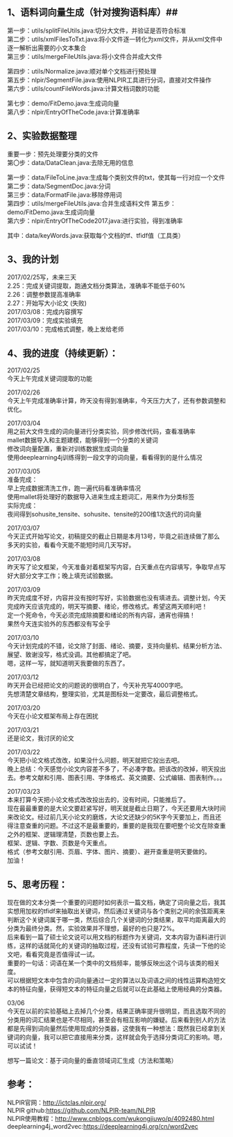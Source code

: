 ## 1、语料词向量生成（针对搜狗语料库）##
第一步：utils/splitFileUtils.java:切分大文件，并验证是否符合标准  
第二步：utils/xmlFilesToTxt.java:将小文件逐一转化为xml文件，并从xml文件中逐一解析出需要的小文本集合  
第三步：utils/mergeFileUtils.java:将小文件合并成大文件  

第四步：utils/Normalize.java:顺对单个文档进行预处理  
第五步：nlpir/SegmentFile.java:使用NLPIR工具进行分词，直接对文件操作  
第六步：utils/countFileWords.java:计算文档词数的功能  

第七步：demo/FitDemo.java:生成词向量  
第八步：nlpir/EntryOfTheCode.java:计算准确率  

## 2、实验数据整理   ##
重要一步：预先处理要分类的文件  
第〇步：data/DataClean.java:去除无用的信息  

第一步：data/FileToLine.java:生成每个类别文件的txt，使其每一行对应一个文件  
第二步：data/SegmentDoc.java:分词  
第三步：data/FormatFile.java:移除停用词  
第四步：utils/mergeFileUtils.java:合并生成语料文件
第五步：demo/FitDemo.java:生成词向量  
第六步：nlpir/EntryOfTheCode2017.java:进行实验，得到准确率  

其中：data/keyWords.java:获取每个文档的tf、tfidf值（工具类）  

## 3、我的计划 ##
2017/02/25写，未来三天  
2.25：完成关键词提取，跑通文档分类算法，准确率不能低于60%  
2.26：调整参数提高准确率  
2.27：开始写大小论文  (失败)  
2017/03/08：完成内容撰写  
2017/03/09：完成实验填充  
2017/03/10：完成格式调整，晚上发给老师  

		
## 4、我的进度（持续更新）： ##
2017/02/25  
今天上午完成关键词提取的功能  
	
2017/02/26  
今天上午完成准确率计算，昨天没有得到准确率，今天压力大了，还有参数调整和优化。  

2017/03/04  
用之前大文件生成的词向量进行分类实验，同步修改代码，查看准确率  
mallet数据导入和主题建模，能够得到一个分类的关键词  
修改词向量配置，重新对训练数据生成词向量  
使用deeplearning4j训练得到一段文字的词向量，看看得到的是什么情况  

2017/03/05  
准备完成：  
早上完成数据清洗工作，跑一遍代码看准确率情况  
使用mallet将处理好的数据导入进来生成主题词汇，用来作为分类标签  
实际完成：  
夜间得到sohusite_tensite、sohusite、tensite的200维1次迭代的词向量  

2017/03/07  
今天正式开始写论文，初稿提交的截止日期是本月13号，毕竟之前连续做了那么多天的实验，看看今天能不能短时间几天写好。  

2017/03/08  
昨天写了论文框架，今天准备对着框架写内容，白天重点在内容填写，争取早点写好大部分文字工作；晚上填充试验数据。

2017/03/09  
昨天完成度不好，内容并没有按时写好，实验数据也没有填进去。调整计划，今天完成昨天应该完成的，明天写摘要、绪论，修改格式。希望这两天顺利吧！  
定一个死命令，今天必须完成除摘要和绪论的所有内容，通宵也得搞！  
果然今天连实验外的东西都没有写全乎  

2017/03/10  
今天计划完成的不错，论文除了封面、绪论、摘要，支持向量机、结果分析方法、展望、致谢没写，格式没调。其他都搞定了吧。  
嗯，这样一写，就知道明天我要做的东西了。  

2017/03/12  
昨天开会已经把论文的问题说的很明白了，今天补充写4000字吧。  
先想清楚文章结构，整理实验，尤其是图标处一定要改，最后调整格式。  

2017/03/20  
今天在小论文框架布局上存在困扰  

2017/03/21  
还是论文，我讨厌的论文  

2017/03/22  
今天把小论文格式改改，如果没什么问题，明天就把它投出去吧。  
晚上总结：今天感觉小论文内容差不多了，不必凑字数。把该改的改掉，明天投出去。参考文献和引用、图表引用、字体格式、英文摘要、公式编辑、图表制作。。。

2017/03/23  
本来打算今天把小论文格式改改投出去的，没有时间，只能推后了。  
现在最最重要的是大论文要赶紧写好，明天就是截止日期了，今天还要用大块时间来改论文。经过前几天小论文的磨炼，大论文还缺少的5K字今天要加上，而且还得注意查重的问题。不过这不是最重要的，重要的是我现在要吧整个论文在除查重之外的框架、逻辑理清楚，页数也要上去。  
框架、逻辑、字数、页数是今天重点。  
格式（参考文献引用、页眉、字体、图片、摘要）、避开查重是明天要做的。  
加油！  
## 5、思考历程： ##
现在做的文本分类一个重要的问题时如何表示一篇文档，确定了词向量之后，我其实想用加权的tfidf来抽取出关键词，然后通过关键词与各个类别之间的余弦距离来判断这个关键词属于哪一类，然后综合几个关键词的分类结果，取平均距离最大的分类为最终分类。然，实验效果并不理想，最好的也只是72%。  
后来看到一篇了硕士论文说可以用文档的标题作为关键词，文本内容为语料进行训练，这样的话就简化的关键词的抽取过程，还没有试验可靠程度，先读一下他的论文吧，看看究竟是否值得试一试。  
重要的一句话：词语在某一个类中的文档频率，能够反映出这个词与该类的相关度。  
可以根据短文本中包含的词向量通过一定的算法以及词语之间的线性运算构造短文本的特征向量，获得短文本的特征向量之后就可以在此基础上使用经典的分类器。



03/06  
今天在以前的实验基础上去掉几个分类，结果正确率提升很明显，而且选取不同的分类用的词汇结果也是不尽相同，甚至会有相互影响的嫌疑。后来看到别人的方法都是先得到词向量然后使用现成的分类器，这使我有一种想法：既然我已经拿到关键词的向量，我可以把它直接用来分类，这样就会免于选择分类词汇的影响。嗯，可以试试！  


想写一篇论文：基于词向量的垂直领域词汇生成（方法和策略）  
##  参考： ##
NLPIR官网：http://ictclas.nlpir.org/  
NLPIR github:https://github.com/NLPIR-team/NLPIR  
NLPIR使用教程：http://www.cnblogs.com/wukongjiuwo/p/4092480.html  
deeplearning4j_word2vec:https://deeplearning4j.org/cn/word2vec